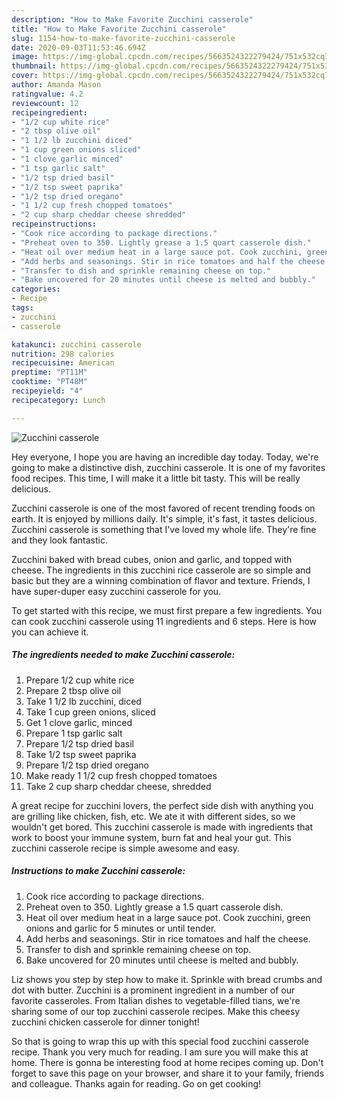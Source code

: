 ```yaml
---
description: "How to Make Favorite Zucchini casserole"
title: "How to Make Favorite Zucchini casserole"
slug: 1154-how-to-make-favorite-zucchini-casserole
date: 2020-09-03T11:53:46.694Z
image: https://img-global.cpcdn.com/recipes/5663524322279424/751x532cq70/zucchini-casserole-recipe-main-photo.jpg
thumbnail: https://img-global.cpcdn.com/recipes/5663524322279424/751x532cq70/zucchini-casserole-recipe-main-photo.jpg
cover: https://img-global.cpcdn.com/recipes/5663524322279424/751x532cq70/zucchini-casserole-recipe-main-photo.jpg
author: Amanda Mason
ratingvalue: 4.2
reviewcount: 12
recipeingredient:
- "1/2 cup white rice"
- "2 tbsp olive oil"
- "1 1/2 lb zucchini diced"
- "1 cup green onions sliced"
- "1 clove garlic minced"
- "1 tsp garlic salt"
- "1/2 tsp dried basil"
- "1/2 tsp sweet paprika"
- "1/2 tsp dried oregano"
- "1 1/2 cup fresh chopped tomatoes"
- "2 cup sharp cheddar cheese shredded"
recipeinstructions:
- "Cook rice according to package directions."
- "Preheat oven to 350. Lightly grease a 1.5 quart casserole dish."
- "Heat oil over medium heat in a large sauce pot. Cook zucchini, green onions and garlic for 5 minutes or until tender."
- "Add herbs and seasonings. Stir in rice tomatoes and half the cheese."
- "Transfer to dish and sprinkle remaining cheese on top."
- "Bake uncovered for 20 minutes until cheese is melted and bubbly."
categories:
- Recipe
tags:
- zucchini
- casserole

katakunci: zucchini casserole 
nutrition: 298 calories
recipecuisine: American
preptime: "PT11M"
cooktime: "PT48M"
recipeyield: "4"
recipecategory: Lunch

---
```



![Zucchini casserole](https://img-global.cpcdn.com/recipes/5663524322279424/751x532cq70/zucchini-casserole-recipe-main-photo.jpg)

Hey everyone, I hope you are having an incredible day today. Today, we're going to make a distinctive dish, zucchini casserole. It is one of my favorites food recipes. This time, I will make it a little bit tasty. This will be really delicious.

Zucchini casserole is one of the most favored of recent trending foods on earth. It is enjoyed by millions daily. It's simple, it's fast, it tastes delicious. Zucchini casserole is something that I've loved my whole life. They're fine and they look fantastic.

Zucchini baked with bread cubes, onion and garlic, and topped with cheese. The ingredients in this zucchini rice casserole are so simple and basic but they are a winning combination of flavor and texture. Friends, I have super-duper easy zucchini casserole for you.


To get started with this recipe, we must first prepare a few ingredients. You can cook zucchini casserole using 11 ingredients and 6 steps. Here is how you can achieve it.

<!--inarticleads1-->

##### The ingredients needed to make Zucchini casserole:

1. Prepare 1/2 cup white rice
1. Prepare 2 tbsp olive oil
1. Take 1 1/2 lb zucchini, diced
1. Take 1 cup green onions, sliced
1. Get 1 clove garlic, minced
1. Prepare 1 tsp garlic salt
1. Prepare 1/2 tsp dried basil
1. Take 1/2 tsp sweet paprika
1. Prepare 1/2 tsp dried oregano
1. Make ready 1 1/2 cup fresh chopped tomatoes
1. Take 2 cup sharp cheddar cheese, shredded


A great recipe for zucchini lovers, the perfect side dish with anything you are grilling like chicken, fish, etc. We ate it with different sides, so we wouldn&#39;t get bored. This zucchini casserole is made with ingredients that work to boost your immune system, burn fat and heal your gut. This zucchini casserole recipe is simple awesome and easy. 

<!--inarticleads2-->

##### Instructions to make Zucchini casserole:

1. Cook rice according to package directions.
1. Preheat oven to 350. Lightly grease a 1.5 quart casserole dish.
1. Heat oil over medium heat in a large sauce pot. Cook zucchini, green onions and garlic for 5 minutes or until tender.
1. Add herbs and seasonings. Stir in rice tomatoes and half the cheese.
1. Transfer to dish and sprinkle remaining cheese on top.
1. Bake uncovered for 20 minutes until cheese is melted and bubbly.


Liz shows you step by step how to make it. Sprinkle with bread crumbs and dot with butter. Zucchini is a prominent ingredient in a number of our favorite casseroles. From Italian dishes to vegetable-filled tians, we&#39;re sharing some of our top zucchini casserole recipes. Make this cheesy zucchini chicken casserole for dinner tonight! 

So that is going to wrap this up with this special food zucchini casserole recipe. Thank you very much for reading. I am sure you will make this at home. There is gonna be interesting food at home recipes coming up. Don't forget to save this page on your browser, and share it to your family, friends and colleague. Thanks again for reading. Go on get cooking!
